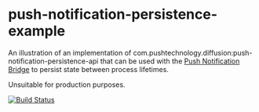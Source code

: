 push-notification-persistence-example
=====================================

An illustration of an implementation of com.pushtechnology.diffusion:push-notification-persistence-api 
that can be used with the [Push Notification Bridge](http://docs.pushtechnology.com/docs/5.6.1/manual/html/administratorguide/pushnotifications/pn_bridge.html) to persist state between process lifetimes.

Unsuitable for production purposes.

[![Build Status](https://travis-ci.org/pushtechnology/push-notification-persistence-example.svg?branch=master)](https://travis-ci.org/pushtechnology/push-notification-persistence-example)